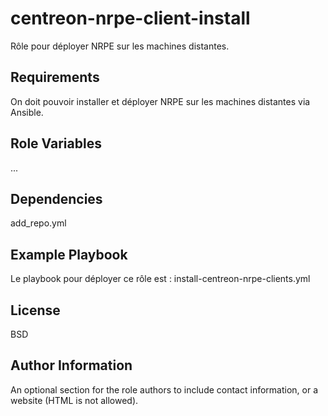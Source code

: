  centreon-nrpe-client-install
=========

Rôle pour déployer NRPE sur les machines distantes.

Requirements
------------

On doit pouvoir installer et déployer NRPE sur les machines distantes via Ansible.

Role Variables
--------------

...

Dependencies
------------

add_repo.yml

Example Playbook
----------------

Le playbook pour déployer ce rôle est : install-centreon-nrpe-clients.yml

License
-------

BSD

Author Information
------------------

An optional section for the role authors to include contact information, or a website (HTML is not allowed).
